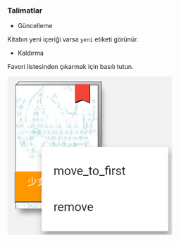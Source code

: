### Talimatlar

- Güncelleme

Kitabın yeni içeriği varsa `yeni` etiketi görünür.

- Kaldırma

Favori listesinden çıkarmak için basılı tutun.

![remove](remove.png)